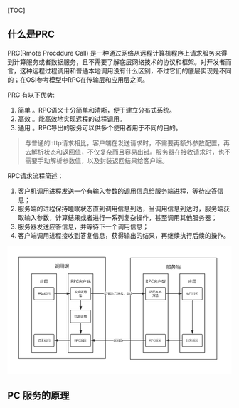 [TOC]





## 什么是PRC

PRC(Rmote Procddure Call) 是一种通过网络从远程计算机程序上请求服务来得到计算服务或者数据服务，且不需要了解底层网络技术的协议和框架。对开发者而言，这种远程过程调用和普通本地调用没有什么区别，不过它们的底层实现是不同的；在OSI参考模型中RPC在传输层和应用层之间。

PRC 有以下优势:

1. 简单 。RPC语义十分简单和清晰，便于建立分布式系统。
2. 高效 。能高效地实现远程的过程调用。
3. 通用 。RPC导出的服务可以供多个使用者用于不同的目的。



> 与普通的http请求相比，客户端在发送请求时，不需要再额外参数配置，再去解析状态和返回值，不仅复杂而且容易出错。服务器在接收请求时，也不需要手动解析参数值，以及封装返回结果给客户端。



RPC请求流程简述：

1. 客户机调用进程发送一个有输入参数的调用信息给服务端进程，等待应答信息；
2. 服务端的进程保持睡眠状态直到调用信息到达，当调用信息到达时，服务端获取输入参数，计算结果或者进行一系列复杂操作，甚至调用其他服务器；
3. 服务器发送应答信息，并等待下一个调用信息；
4. 客户端调用进程接收到答复信息，获得输出的结果，再继续执行后续的操作。

![RPC-summary_1.png](RPC-summary_1.png)

## PC 服务的原理 

















